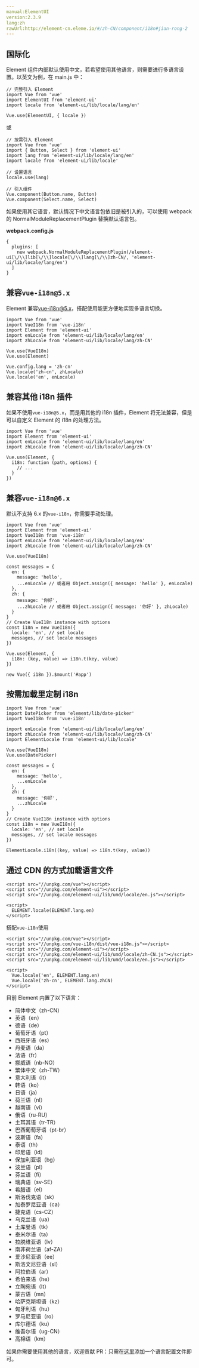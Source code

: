```yaml
---
manual:ElementUI
version:2.3.9
lang:zh
rawUrl:http://element-cn.eleme.io/#/zh-CN/component/i18n#jian-rong-2
---
```



## 国际化<a name="guo-ji-hua"></a>


Element 组件内部默认使用中文，若希望使用其他语言，则需要进行多语言设置。以英文为例，在 main.js 中：


```
// 完整引入 Element
import Vue from 'vue'
import ElementUI from 'element-ui'
import locale from 'element-ui/lib/locale/lang/en'

Vue.use(ElementUI, { locale })

```


或


```
// 按需引入 Element
import Vue from 'vue'
import { Button, Select } from 'element-ui'
import lang from 'element-ui/lib/locale/lang/en'
import locale from 'element-ui/lib/locale'

// 设置语言
locale.use(lang)

// 引入组件
Vue.component(Button.name, Button)
Vue.component(Select.name, Select)

```


如果使用其它语言，默认情况下中文语言包依旧是被引入的，可以使用 webpack 的 NormalModuleReplacementPlugin 替换默认语言包。



**webpack.config.js**


```
{
  plugins: [
    new webpack.NormalModuleReplacementPlugin(/element-ui[\/\\]lib[\/\\]locale[\/\\]lang[\/\\]zh-CN/, 'element-ui/lib/locale/lang/en')
  ]
}

```

## 兼容`vue-i18n@5.x`<a name="jian-rong"></a>


Element 兼容[vue-i18n@5.x](%1458 "")，搭配使用能更方便地实现多语言切换。


```
import Vue from 'vue'
import VueI18n from 'vue-i18n'
import Element from 'element-ui'
import enLocale from 'element-ui/lib/locale/lang/en'
import zhLocale from 'element-ui/lib/locale/lang/zh-CN'

Vue.use(VueI18n)
Vue.use(Element)

Vue.config.lang = 'zh-cn'
Vue.locale('zh-cn', zhLocale)
Vue.locale('en', enLocale)

```

## 兼容其他 i18n 插件<a name="jian-rong-qi-ta-i18n-cha-jian"></a>


如果不使用`vue-i18n@5.x`，而是用其他的 i18n 插件，Element 将无法兼容，但是可以自定义 Element 的 i18n 的处理方法。


```
import Vue from 'vue'
import Element from 'element-ui'
import enLocale from 'element-ui/lib/locale/lang/en'
import zhLocale from 'element-ui/lib/locale/lang/zh-CN'

Vue.use(Element, {
  i18n: function (path, options) {
    // ...
  }
})

```

## 兼容`vue-i18n@6.x`<a name="jian-rong-2"></a>


默认不支持 6.x 的`vue-i18n`，你需要手动处理。


```
import Vue from 'vue'
import Element from 'element-ui'
import VueI18n from 'vue-i18n'
import enLocale from 'element-ui/lib/locale/lang/en'
import zhLocale from 'element-ui/lib/locale/lang/zh-CN'

Vue.use(VueI18n)

const messages = {
  en: {
    message: 'hello',
    ...enLocale // 或者用 Object.assign({ message: 'hello' }, enLocale)
  },
  zh: {
    message: '你好',
    ...zhLocale // 或者用 Object.assign({ message: '你好' }, zhLocale)
  }
}
// Create VueI18n instance with options
const i18n = new VueI18n({
  locale: 'en', // set locale
  messages, // set locale messages
})

Vue.use(Element, {
  i18n: (key, value) => i18n.t(key, value)
})

new Vue({ i18n }).$mount('#app')

```

## 按需加载里定制 i18n<a name="an-xu-jia-zai-li-ding-zhi-i18n"></a>

```
import Vue from 'vue'
import DatePicker from 'element/lib/date-picker'
import VueI18n from 'vue-i18n'

import enLocale from 'element-ui/lib/locale/lang/en'
import zhLocale from 'element-ui/lib/locale/lang/zh-CN'
import ElementLocale from 'element-ui/lib/locale'

Vue.use(VueI18n)
Vue.use(DatePicker)

const messages = {
  en: {
    message: 'hello',
    ...enLocale
  },
  zh: {
    message: '你好',
    ...zhLocale
  }
}
// Create VueI18n instance with options
const i18n = new VueI18n({
  locale: 'en', // set locale
  messages, // set locale messages
})

ElementLocale.i18n((key, value) => i18n.t(key, value))

```

## 通过 CDN 的方式加载语言文件<a name="tong-guo-cdn-de-fang-shi-jia-zai-yu-yan-wen-jian"></a>

```
<script src="//unpkg.com/vue"></script>
<script src="//unpkg.com/element-ui"></script>
<script src="//unpkg.com/element-ui/lib/umd/locale/en.js"></script>

<script>
  ELEMENT.locale(ELEMENT.lang.en)
</script>

```


搭配`vue-i18n`使用


```
<script src="//unpkg.com/vue"></script>
<script src="//unpkg.com/vue-i18n/dist/vue-i18n.js"></script>
<script src="//unpkg.com/element-ui"></script>
<script src="//unpkg.com/element-ui/lib/umd/locale/zh-CN.js"></script>
<script src="//unpkg.com/element-ui/lib/umd/locale/en.js"></script>

<script>
  Vue.locale('en', ELEMENT.lang.en)
  Vue.locale('zh-cn', ELEMENT.lang.zhCN)
</script>

```


目前 Element 内置了以下语言：


* 简体中文（zh-CN）
* 英语（en）
* 德语（de）
* 葡萄牙语（pt）
* 西班牙语（es）
* 丹麦语（da）
* 法语（fr）
* 挪威语（nb-NO）
* 繁体中文（zh-TW）
* 意大利语（it）
* 韩语（ko）
* 日语（ja）
* 荷兰语（nl）
* 越南语（vi）
* 俄语（ru-RU）
* 土耳其语（tr-TR）
* 巴西葡萄牙语（pt-br）
* 波斯语（fa）
* 泰语（th）
* 印尼语（id）
* 保加利亚语（bg）
* 波兰语（pl）
* 芬兰语（fi）
* 瑞典语（sv-SE）
* 希腊语（el）
* 斯洛伐克语（sk）
* 加泰罗尼亚语（ca）
* 捷克语（cs-CZ）
* 乌克兰语（ua）
* 土库曼语（tk）
* 泰米尔语（ta）
* 拉脱维亚语（lv）
* 南非荷兰语（af-ZA）
* 爱沙尼亚语（ee）
* 斯洛文尼亚语（sl）
* 阿拉伯语（ar）
* 希伯来语（he）
* 立陶宛语（lt）
* 蒙古语（mn）
* 哈萨克斯坦语（kz）
* 匈牙利语（hu）
* 罗马尼亚语（ro）
* 库尔德语（ku）
* 维吾尔语（ug-CN）
* 高棉语（km）


如果你需要使用其他的语言，欢迎贡献 PR：只需在[这里](%1463 "")添加一个语言配置文件即可。

